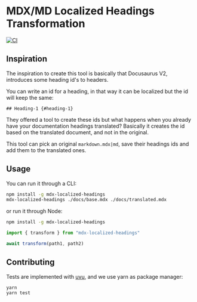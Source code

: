 # MDX/MD Localized Headings Transformation

[![CI](https://github.com/semoal/mdx-localized-headings/actions/workflows/main.yml/badge.svg)](https://github.com/semoal/mdx-localized-headings/actions/workflows/main.yml)

## Inspiration

The inspiration to create this tool is basically that Docusaurus V2, introduces some heading id's to headers.

You can write an id for a heading, in that way it can be localized but the id will keep the same:
```
## Heading-1 {#heading-1}
```
They offered a tool to create these ids but what happens when you already have your documentation headings translated? Basically it creates the id based on the translated document, and not in the original.

This tool can pick an original `markdown.mdx|md`, save their headings ids and add them to the translated ones.

## Usage

You can run it through a CLI:
```bash
npm install -g mdx-localized-headings
mdx-localized-headings ./docs/base.mdx ./docs/translated.mdx
```

or run it through Node:
```bash
npm install -g mdx-localized-headings
```

```js
import { transform } from "mdx-localized-headings"

await transform(path1, path2)
```

## Contributing

Tests are implemented with [uvu](https://github.com/lukeed/uvu), and we use yarn as package manager:
```
yarn
yarn test
```
